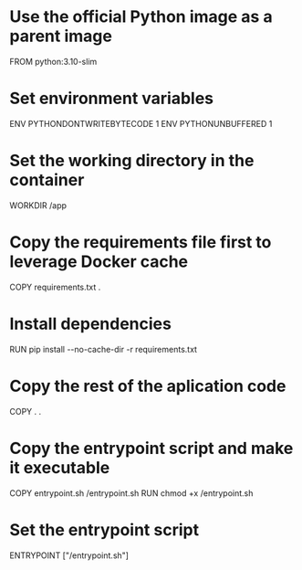 # Use the official Python image as a parent image
FROM python:3.10-slim

# Set environment variables
ENV PYTHONDONTWRITEBYTECODE 1
ENV PYTHONUNBUFFERED 1

# Set the working directory in the container
WORKDIR /app

# Copy the requirements file first to leverage Docker cache
COPY requirements.txt .

# Install dependencies
RUN pip install --no-cache-dir -r requirements.txt

# Copy the rest of the aplication code
COPY . .

# Copy the entrypoint script and make it executable
COPY entrypoint.sh /entrypoint.sh
RUN chmod +x /entrypoint.sh

# Set the entrypoint script
ENTRYPOINT ["/entrypoint.sh"]